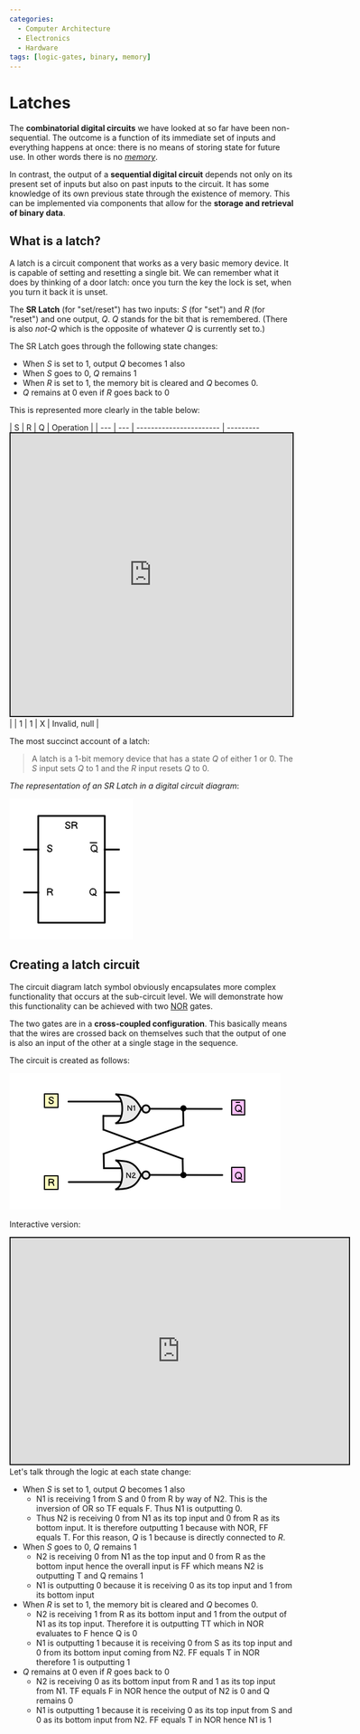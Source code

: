 ```yaml
---
categories:
  - Computer Architecture
  - Electronics
  - Hardware
tags: [logic-gates, binary, memory]
---
```


# Latches

The **combinatorial digital circuits** we have looked at so far have been non-sequential. The outcome is a function of its immediate set of inputs and everything happens at once: there is no means of storing state for future use. In other words there is no _[memory](/Computer_Architecture/Memory/Memory.md)_.

In contrast, the output of a **sequential digital circuit** depends not only on its present set of inputs but also on past inputs to the circuit. It has some knowledge of its own previous state through the existence of memory. This can be implemented via components that allow for the **storage and retrieval of binary data**.

## What is a latch?

A latch is a circuit component that works as a very basic memory device. It is capable of setting and resetting a single bit. We can remember what it does by thinking of a door latch: once you turn the key the lock is set, when you turn it back it is unset.

The **SR Latch** (for "set/reset") has two inputs: _S_ (for "set") and _R_ (for "reset") and one output, _Q_. _Q_ stands for the bit that is remembered. (There is also _not-Q_ which is the opposite of whatever _Q_ is currently set to.)

The SR Latch goes through the following state changes:

- When _S_ is set to 1, output _Q_ becomes 1 also
- When _S_ goes to 0, _Q_ remains 1
- When _R_ is set to 1, the memory bit is cleared and _Q_ becomes 0.
- _Q_ remains at 0 even if _R_ goes back to 0

This is represented more clearly in the table below:

| S | R | Q | Operation |
| --- | --- | ----------------------- | ---------<iframe src="https://circuitverse.org/simulator/embed/multiplexor-5406f205-8ac7-4c5b-a1ba-861c5face8d3?theme=default&display_title=false&clock_time=true&fullscreen=true&zoom_in_out=true" style="border-width:; border-style: solid; border-color:;" name="myiframe" id="projectPreview" scrolling="no" frameborder="1" marginheight="0px" marginwidth="0px" height="500" width="500" allowFullScreen></iframe> |
| 1 | 1 | X | Invalid, null |

The most succinct account of a latch:

> A latch is a 1-bit memory device that has a state _Q_ of either 1 or 0. The _S_ input sets _Q_ to 1 and the _R_ input resets _Q_ to 0.

_The representation of an SR Latch in a digital circuit diagram_:

![](/_img/sr_latch_diagram.png)

## Creating a latch circuit

The circuit diagram latch symbol obviously encapsulates more complex functionality that occurs at the sub-circuit level. We will demonstrate how this functionality can be achieved with two [NOR](/Electronics_and_Hardware/Digital_circuits/Logic_gates.md#nor-gate) gates.

The two gates are in a **cross-coupled configuration**. This basically means that the wires are crossed back on themselves such that the output of one is also an input of the other at a single stage in the sequence.

The circuit is created as follows:

![](/_img/sr_latch_logic_circuit.png)

Interactive version:

<iframe src="https://circuitverse.org/simulator/embed/nor-latch-0869192c-7d7b-4161-b13f-3f72c1bce8e9" style="border-width:; border-style: solid; border-color:;" name="myiframe" id="projectPreview" scrolling="no" frameborder="1" marginheight="0px" marginwidth="0px" height="400" width="600" allowFullScreen></iframe>

<br />
Let's talk through the logic at each state change:

- When _S_ is set to 1, output _Q_ becomes 1 also
  - N1 is receiving 1 from S and 0 from R by way of N2. This is the inversion of OR so TF equals F. Thus N1 is outputting 0.
  - Thus N2 is receiving 0 from N1 as its top input and 0 from R as its bottom input. It is therefore outputting 1 because with NOR, FF equals T. For this reason, _Q_ is 1 because is directly connected to _R_.
- When _S_ goes to 0, _Q_ remains 1
  - N2 is receiving 0 from N1 as the top input and 0 from R as the bottom input hence the overall input is FF which means N2 is outputting T and Q remains 1
  - N1 is outputting 0 because it is receiving 0 as its top input and 1 from its bottom input
- When _R_ is set to 1, the memory bit is cleared and _Q_ becomes 0.
  - N2 is receiving 1 from R as its bottom input and 1 from the output of N1 as its top input. Therefore it is outputting TT which in NOR evaluates to F hence Q is 0
  - N1 is outputting 1 because it is receiving 0 from S as its top input and 0 from its bottom input coming from N2. FF equals T in NOR therefore 1 is outputting 1
- _Q_ remains at 0 even if _R_ goes back to 0
  - N2 is receiving 0 as its bottom input from R and 1 as its top input from N1. TF equals F in NOR hence the output of N2 is 0 and Q remains 0
  - N1 is outputting 1 because it is receiving 0 as its top input from S and 0 as its bottom input from N2. FF equals T in NOR hence N1 is 1
